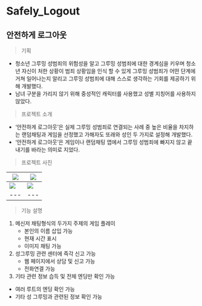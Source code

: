 # Safely_Logout
## 안전하게 로그아웃

> 기획

- 청소년 그루밍 성범죄의 위험성을 알고 그루밍 성범죄에 대한 경계심을 키우며 청소년 자신이 처한 상황이 범죄 상황임을 인식 할 수 있게 그루밍 성범죄가 어떤 단계에 거쳐 일어나는지 알리고 그루밍 성범죄에 대해 스스로 생각하는 기회를 제공하기 위해 개발했다.
- 남녀 구분을 가리지 않기 위해 중성적인 캐릭터를 사용했고 성별 지칭어를 사용하지 않았다.

> 프로젝트 소개

- ‘안전하게 로그아웃’은 실제 그루밍 성범죄로 연결되는 사례 중 높은 비율을 차지하는 랜덤채팅과 게임을 선정했고 가해자도 또래와 성인 두 가지로 설정해 개발했다.
- ‘안전하게 로그아웃’은 게임이나 랜덤채팅 앱에서 그루밍 성범죄에 빠지지 않고 끝내기를 바라는 의미로 지었다.

> 프로젝트 사진

![](2024-02-08-17-24-58.png) | ![](2024-02-08-17-25-18.png)
---|---|
![](2024-02-08-17-25-59.png) | ![](2024-02-08-17-26-19.png)
---|---|

> 기능 설명

1. 메신저 채팅형식의 두가지 주제의 게임 플레이
   - 본인의 이름 삽입 가능
   - 현재 시간 표시
   - 이미지 채팅 가능
2. 성그루밍 관련 센터에 즉각 신고 가능
   - 웹 페이지에서 상담 및 신고 가능
   - 전화연결 가능
3. 기타 관련 정보 습득 및 전체 엔딩만 확인 가능
- 여러 루트의 엔딩 확인 가능
- 기타 성 그루밍과 관련된 정보 확인 가능